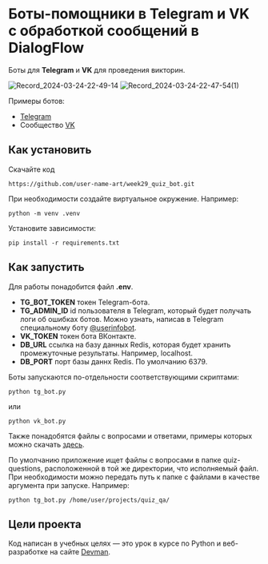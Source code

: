 # Боты-помощники в Telegram и VK с обработкой сообщений в DialogFlow

Боты для **Telegram** и **VK** для проведения викторин.

![Record_2024-03-24-22-49-14](https://github.com/user-name-art/week29_quiz_bot/assets/112713337/cd60e5a8-3485-42f3-9449-8e6a543d8ce6)
![Record_2024-03-24-22-47-54(1)](https://github.com/user-name-art/week29_quiz_bot/assets/112713337/cefa07b6-1bc9-4b39-a418-1ae5f28d859f)

Примеры ботов:
* [Telegram](https://t.me/art_2024_quiz_bot)
* Сообщество [VK](https://vk.com/club225198457)

## Как установить

Скачайте код
```
https://github.com/user-name-art/week29_quiz_bot.git
```
При необходимости создайте виртуальное окружение. Например: 
```
python -m venv .venv
``` 
Установите зависимости:
```
pip install -r requirements.txt
```

## Как запустить

Для работы понадобится файл **.env**. 
* **TG_BOT_TOKEN** токен Telegram-бота.
* **TG_ADMIN_ID** id пользователя в Telegram, который будет получать логи об ошибках ботов. Можно узнать, написав в Telegram специальному боту [@userinfobot](https://telegram.me/userinfobot).
*  **VK_TOKEN** токен бота ВКонтакте.
*  **DB_URL** ссылка на базу данных Redis, которая будет хранить промежуточные результаты. Например, localhost.
*  **DB_PORT** порт базы даннх Redis. По умолчанию 6379.

Боты запускаются по-отдельности соответствующими скриптами:
```
python tg_bot.py
```
или 
```
python vk_bot.py
```
Также понадобятся файлы с вопросами и ответами, примеры которых можно скачать [здесь](https://dvmn.org/media/modules_dist/quiz-questions.zip).

По умолчанию приложение ищет файлы с вопросами в папке quiz-questions, расположенной в той же директории, что исполняемый файл. При необходимости можно передать путь к папке с файлами в качестве аргумента при запуске. Например:
```
python tg_bot.py /home/user/projects/quiz_qa/
```

## Цели проекта

Код написан в учебных целях — это урок в курсе по Python и веб-разработке на сайте [Devman](https://dvmn.org).
